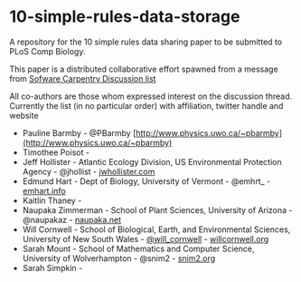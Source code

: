 # 10-simple-rules-data-storage
A repository for the 10 simple rules data sharing paper to be submitted to PLoS Comp Biology. 

This paper is a distributed collaborative effort spawned from a message from [Sofware Carpentry Discussion list](http://lists.software-carpentry.org/mailman/listinfo/discuss_lists.software-carpentry.org)

All co-authors are those whom expressed interest on the discussion thread.  Currently the list (in no particular order) with affiliation, twitter handle and website

* Pauline Barmby - @PBarmby [http://www.physics.uwo.ca/~pbarmby](http://www.physics.uwo.ca/~pbarmby)
* Timothee Poisot -
* Jeff Hollister - Atlantic Ecology Division, US Environmental Protection Agency - @jhollist - [jwhollister.com](http://jwhollister.com)
* Edmund Hart - Dept of Biology, University of Vermont - @emhrt_ - [emhart.info](http://emhart.info) 
* Kaitlin Thaney - 
* Naupaka Zimmerman - School of Plant Sciences, University of Arizona - @naupakaz - [naupaka.net](http://naupaka.net)
* Will Cornwell - School of Biological, Earth, and Environmental Sciences, University of New South Wales - [@will_cornwell](https://twitter.com/will_cornwell) - [willcornwell.org](http://willcornwell.org)
* Sarah Mount - School of Mathematics and Computer Science, University of Wolverhampton - @snim2 - [snim2.org](http://snim2.org)
* Sarah Simpkin -


